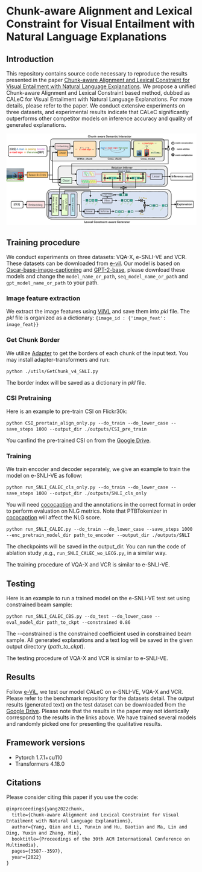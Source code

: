 # Chunk-aware Alignment and Lexical Constraint for Visual Entailment with Natural Language Explanations

## Introduction

This repository contains source code necessary to reproduce the results presented in the paper [Chunk-aware Alignment and Lexical Constraint for Visual Entailment with Natural Language Explanations](https://arxiv.org/abs/2207.11401).
We propose a unified Chunk-aware Alignment and Lexical Constraint based method, dubbed as CALeC for Visual Entailment with Natural Language Explanations. For more details, please refer to the paper.
We conduct extensive experiments on three datasets, and experimental results indicate that CALeC significantly outperforms other competitor models on inference accuracy and quality of generated explanations.

![avatar](model.png)

## Training procedure

We conduct experiments on three datasets: VQA-X, e-SNLI-VE and VCR. These datasets can be downloaded from [e-vil](https://github.com/maximek3/e-ViL).
Our model is based on [Oscar-base-image-captioning](https://github.com/microsoft/Oscar/blob/master/VinVL_DOWNLOAD.md) and [GPT-2-base](https://huggingface.co/gpt2), please download these models and change the ``model_name_or_path``, `seq_model_name_or_path` and `gpt_model_name_or_path` to your path.

### Image feature extraction
We extract the image features using [VilVL](https://github.com/pzzhang/VinVL) and save them into *pkl* file.
The *pkl* file is organized as a dictionary:  `{image_id : {'image_feat': image_feat}}`

### Get Chunk Border
We utilize [Adapter](https://huggingface.co/AdapterHub/bert-base-uncased-pf-conll2000) to get the borders of each chunk of the input text.
You may install adapter-transformers and run:

```
python ./utils/GetChunk_v4_SNLI.py 
```
The border index will be saved as a dictionary in *pkl* file.

### CSI Pretraining
Here is an example to pre-train CSI on Flickr30k:

```
python CSI_prertain_align_only.py --do_train --do_lower_case --save_steps 1000 --output_dir ./outputs/CSI_pre_train
```

You canfind the pre-trained CSI on from the [Google Drive](https://drive.google.com/drive/folders/1b0dUHWwFvn7zCziAn9BriHdLwiJTeDS9?usp=sharing).

### Training

We train encoder and decoder separately, we give an example to train the model on e-SNLI-VE as follow:
```
python run_SNLI_CALEC_cls_only.py --do_train --do_lower_case --save_steps 1000 --output_dir ./outputs/SNLI_cls_only

```

You will need [cococaption](https://github.com/tylin/coco-caption) and the annotations in the correct format in order to perform evaluation on NLG metrics.
Note that PTBTokenizer in [cococaption](https://github.com/tylin/coco-caption) will affect the NLG score.


```
python run_SNLI_CALEC.py --do_train --do_lower_case --save_steps 1000 --enc_pretrain_model_dir path_to_encoder --output_dir ./outputs/SNLI 
```

The checkpoints will be saved in the output_dir.
You can run the code of ablation study ,e.g.,  `run_SNLI_CALEC_wo_LECG.py`, in a similar way. 

The training procedure of VQA-X and VCR is similar to e-SNLI-VE.

## Testing

Here is an example to run a trained model on the e-SNLI-VE test set using constrained beam sample:

```
python run_SNLI_CALEC_CBS.py --do_test --do_lower_case --eval_model_dir path_to_ckpt --constrained 0.86
```

The --constrained is the constrained coefficient used in constrained beam sample.
All generated explanations and a text log will be saved in the given output directory (*path_to_ckpt*).

The testing procedure of VQA-X and VCR is similar to e-SNLI-VE.

## Results

Follow [e-ViL](https://github.com/maximek3/e-ViL), we test our model CALeC on e-SNLI-VE, VQA-X and VCR. Please refer to the benchmark repository for the datasets detail.
The output results (generated text) on the test dataset can be downloaded from the [Google Drive](https://drive.google.com/drive/folders/1WbSKPSft_f-YF0OJBcDB5c8yhwm889oR?usp=share_link).
Please note that the results in the paper may not identically correspond to the results in the links above. We have trained several models and randomly picked one for presenting the qualitative results.


## Framework versions

* Pytorch 1.7.1+cu110
* Transformers 4.18.0

## Citations

Please consider citing this paper if you use the code:


```
@inproceedings{yang2022chunk,
  title={Chunk-aware Alignment and Lexical Constraint for Visual Entailment with Natural Language Explanations},
  author={Yang, Qian and Li, Yunxin and Hu, Baotian and Ma, Lin and Ding, Yuxin and Zhang, Min},
  booktitle={Proceedings of the 30th ACM International Conference on Multimedia},
  pages={3587--3597},
  year={2022}
}

```
